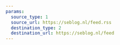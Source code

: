 ```yaml
---
params:
  source_type: 1
  source_url: https://seblog.nl/feed.rss
  destination_type: 2
  destination_url: https://seblog.nl/feed
---
```

